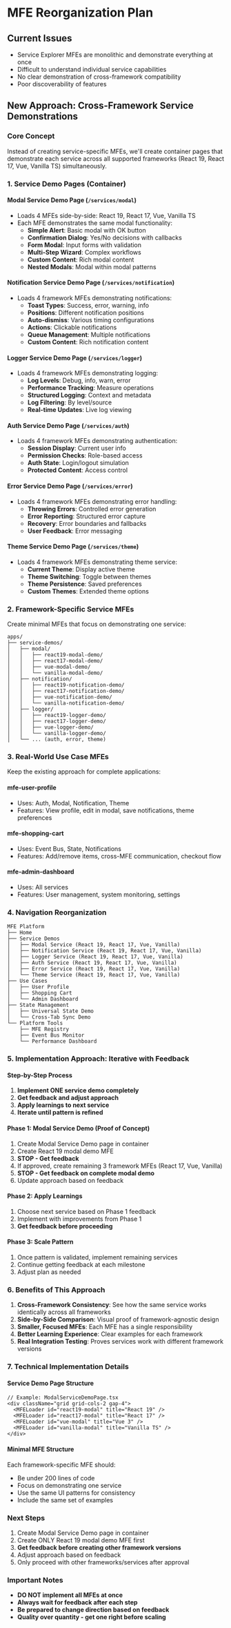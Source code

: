 # MFE Reorganization Plan

## Current Issues

- Service Explorer MFEs are monolithic and demonstrate everything at once
- Difficult to understand individual service capabilities
- No clear demonstration of cross-framework compatibility
- Poor discoverability of features

## New Approach: Cross-Framework Service Demonstrations

### Core Concept

Instead of creating service-specific MFEs, we'll create container pages that demonstrate each service across all supported frameworks (React 19, React 17, Vue, Vanilla TS) simultaneously.

### 1. Service Demo Pages (Container)

#### Modal Service Demo Page (`/services/modal`)

- Loads 4 MFEs side-by-side: React 19, React 17, Vue, Vanilla TS
- Each MFE demonstrates the same modal functionality:
  - **Simple Alert**: Basic modal with OK button
  - **Confirmation Dialog**: Yes/No decisions with callbacks
  - **Form Modal**: Input forms with validation
  - **Multi-Step Wizard**: Complex workflows
  - **Custom Content**: Rich modal content
  - **Nested Modals**: Modal within modal patterns

#### Notification Service Demo Page (`/services/notification`)

- Loads 4 framework MFEs demonstrating notifications:
  - **Toast Types**: Success, error, warning, info
  - **Positions**: Different notification positions
  - **Auto-dismiss**: Various timing configurations
  - **Actions**: Clickable notifications
  - **Queue Management**: Multiple notifications
  - **Custom Content**: Rich notification content

#### Logger Service Demo Page (`/services/logger`)

- Loads 4 framework MFEs demonstrating logging:
  - **Log Levels**: Debug, info, warn, error
  - **Performance Tracking**: Measure operations
  - **Structured Logging**: Context and metadata
  - **Log Filtering**: By level/source
  - **Real-time Updates**: Live log viewing

#### Auth Service Demo Page (`/services/auth`)

- Loads 4 framework MFEs demonstrating authentication:
  - **Session Display**: Current user info
  - **Permission Checks**: Role-based access
  - **Auth State**: Login/logout simulation
  - **Protected Content**: Access control

#### Error Service Demo Page (`/services/error`)

- Loads 4 framework MFEs demonstrating error handling:
  - **Throwing Errors**: Controlled error generation
  - **Error Reporting**: Structured error capture
  - **Recovery**: Error boundaries and fallbacks
  - **User Feedback**: Error messaging

#### Theme Service Demo Page (`/services/theme`)

- Loads 4 framework MFEs demonstrating theme service:
  - **Current Theme**: Display active theme
  - **Theme Switching**: Toggle between themes
  - **Theme Persistence**: Saved preferences
  - **Custom Themes**: Extended theme options

### 2. Framework-Specific Service MFEs

Create minimal MFEs that focus on demonstrating one service:

```
apps/
├── service-demos/
│   ├── modal/
│   │   ├── react19-modal-demo/
│   │   ├── react17-modal-demo/
│   │   ├── vue-modal-demo/
│   │   └── vanilla-modal-demo/
│   ├── notification/
│   │   ├── react19-notification-demo/
│   │   ├── react17-notification-demo/
│   │   ├── vue-notification-demo/
│   │   └── vanilla-notification-demo/
│   ├── logger/
│   │   ├── react19-logger-demo/
│   │   ├── react17-logger-demo/
│   │   ├── vue-logger-demo/
│   │   └── vanilla-logger-demo/
│   └── ... (auth, error, theme)
```

### 3. Real-World Use Case MFEs

Keep the existing approach for complete applications:

#### mfe-user-profile

- Uses: Auth, Modal, Notification, Theme
- Features: View profile, edit in modal, save notifications, theme preferences

#### mfe-shopping-cart

- Uses: Event Bus, State, Notifications
- Features: Add/remove items, cross-MFE communication, checkout flow

#### mfe-admin-dashboard

- Uses: All services
- Features: User management, system monitoring, settings

### 4. Navigation Reorganization

```
MFE Platform
├── Home
├── Service Demos
│   ├── Modal Service (React 19, React 17, Vue, Vanilla)
│   ├── Notification Service (React 19, React 17, Vue, Vanilla)
│   ├── Logger Service (React 19, React 17, Vue, Vanilla)
│   ├── Auth Service (React 19, React 17, Vue, Vanilla)
│   ├── Error Service (React 19, React 17, Vue, Vanilla)
│   └── Theme Service (React 19, React 17, Vue, Vanilla)
├── Use Cases
│   ├── User Profile
│   ├── Shopping Cart
│   └── Admin Dashboard
├── State Management
│   ├── Universal State Demo
│   └── Cross-Tab Sync Demo
└── Platform Tools
    ├── MFE Registry
    ├── Event Bus Monitor
    └── Performance Dashboard
```

### 5. Implementation Approach: Iterative with Feedback

#### Step-by-Step Process

1. **Implement ONE service demo completely**
2. **Get feedback and adjust approach**
3. **Apply learnings to next service**
4. **Iterate until pattern is refined**

#### Phase 1: Modal Service Demo (Proof of Concept)

1. Create Modal Service Demo page in container
2. Create React 19 modal demo MFE
3. **STOP - Get feedback**
4. If approved, create remaining 3 framework MFEs (React 17, Vue, Vanilla)
5. **STOP - Get feedback on complete modal demo**
6. Update approach based on feedback

#### Phase 2: Apply Learnings

1. Choose next service based on Phase 1 feedback
2. Implement with improvements from Phase 1
3. **Get feedback before proceeding**

#### Phase 3: Scale Pattern

1. Once pattern is validated, implement remaining services
2. Continue getting feedback at each milestone
3. Adjust plan as needed

### 6. Benefits of This Approach

1. **Cross-Framework Consistency**: See how the same service works identically across all frameworks
2. **Side-by-Side Comparison**: Visual proof of framework-agnostic design
3. **Smaller, Focused MFEs**: Each MFE has a single responsibility
4. **Better Learning Experience**: Clear examples for each framework
5. **Real Integration Testing**: Proves services work with different framework versions

### 7. Technical Implementation Details

#### Service Demo Page Structure

```tsx
// Example: ModalServiceDemoPage.tsx
<div className="grid grid-cols-2 gap-4">
  <MFELoader id="react19-modal" title="React 19" />
  <MFELoader id="react17-modal" title="React 17" />
  <MFELoader id="vue-modal" title="Vue 3" />
  <MFELoader id="vanilla-modal" title="Vanilla TS" />
</div>
```

#### Minimal MFE Structure

Each framework-specific MFE should:

- Be under 200 lines of code
- Focus on demonstrating one service
- Use the same UI patterns for consistency
- Include the same set of examples

### Next Steps

1. Create Modal Service Demo page in container
2. Create ONLY React 19 modal demo MFE first
3. **Get feedback before creating other framework versions**
4. Adjust approach based on feedback
5. Only proceed with other frameworks/services after approval

### Important Notes

- **DO NOT implement all MFEs at once**
- **Always wait for feedback after each step**
- **Be prepared to change direction based on feedback**
- **Quality over quantity - get one right before scaling**
